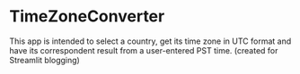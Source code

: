 # TimeZoneConverter

This app is intended to select a country, get its time zone in UTC format and have its correspondent result from a user-entered PST time.
(created for Streamlit blogging)
